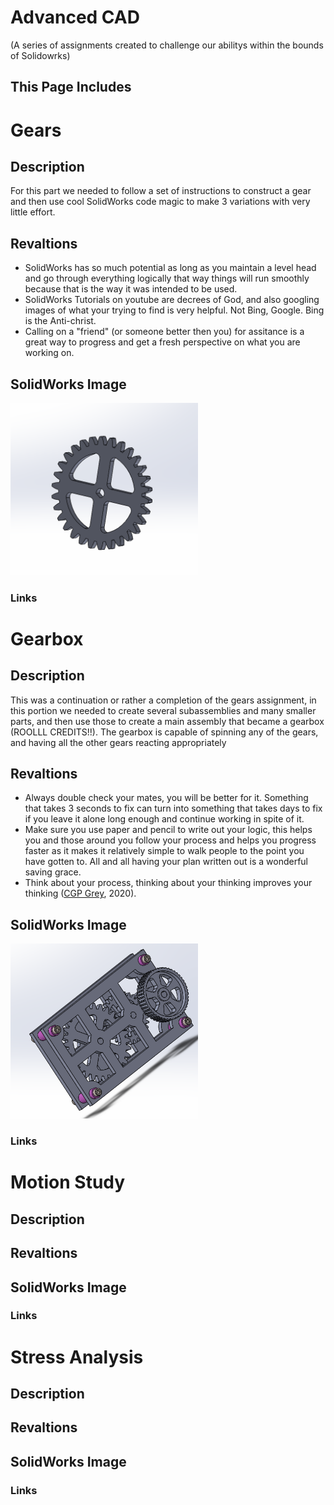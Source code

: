# Advanced CAD
(A series of assignments created to challenge our abilitys within the bounds of Solidowrks)
## This Page Includes

# Gears

## Description
For this part we needed to follow a set of instructions to construct a gear and then use cool SolidWorks code magic to make 3 variations with very little effort. 

## Revaltions

* SolidWorks has so much potential as long as you maintain a level head and go through everything logically that way things will run smoothly because that is the way it was intended to be used.
* SolidWorks Tutorials on youtube are decrees of God, and also googling images of what your trying to find is very helpful. Not Bing, Google. Bing is the Anti-christ. 
* Calling on a "friend" (or someone better then you) for assitance is a great way to progress and get a fresh perspective on what you are working on. 

## SolidWorks Image
<img src="CAD Screenshots/root gear image.PNG" width=300px>

### Links

# Gearbox

## Description
This was a continuation or rather a completion of the gears assignment, in this portion we needed to create several subassemblies and many smaller parts, and then use those to create a main assembly that became a gearbox (ROOLLL CREDITS!!). The gearbox is capable of spinning any of the gears, and having all the other gears reacting appropriately     

## Revaltions

* Always double check your mates, you will be better for it. Something that takes 3 seconds to fix can turn into something that takes days to fix if you leave it alone long enough and continue working in spite of it.
* Make sure you use paper and pencil to write out your logic, this helps you and those around you follow your process and helps you progress faster as it makes it relatively simple to walk people to the point you have gotten to. All and all having your plan written out is a wonderful saving grace.
* Think about your process, thinking about your thinking improves your thinking ([CGP Grey](https://www.youtube.com/watch?v=NVGuFdX5guE), 2020). 

## SolidWorks Image
<img src="CAD Screenshots\gearbox capture.PNG" width=300px>

### Links

# Motion Study

## Description


## Revaltions
## SolidWorks Image
### Links

# Stress Analysis

## Description
## Revaltions
## SolidWorks Image
### Links

